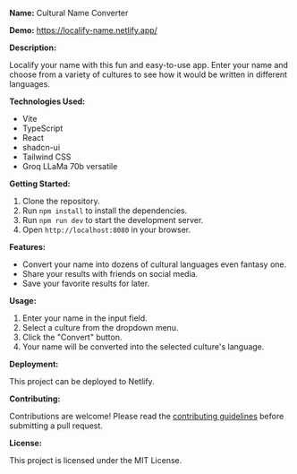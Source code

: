 **Name:** Cultural Name Converter

**Demo:** https://localify-name.netlify.app/

**Description:**

Localify your name with this fun and easy-to-use app. Enter your name and choose from a variety of cultures to see how it would be written in different languages.

**Technologies Used:**

- Vite
- TypeScript
- React
- shadcn-ui
- Tailwind CSS
- Groq LLaMa 70b versatile

**Getting Started:**

1. Clone the repository.
2. Run `npm install` to install the dependencies.
3. Run `npm run dev` to start the development server.
4. Open `http://localhost:8080` in your browser.

**Features:**

- Convert your name into dozens of cultural languages even fantasy one.
- Share your results with friends on social media.
- Save your favorite results for later.

**Usage:**

1. Enter your name in the input field.
2. Select a culture from the dropdown menu.
3. Click the "Convert" button.
4. Your name will be converted into the selected culture's language.

**Deployment:**

This project can be deployed to Netlify.

**Contributing:**

Contributions are welcome! Please read the [contributing guidelines](https://github.com/your-username/project-name/blob/main/CONTRIBUTING.md) before submitting a pull request.

**License:**

This project is licensed under the MIT License.
